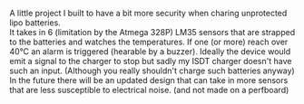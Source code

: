A little project I built to have a bit more security when charing unprotected lipo batteries.   
It takes in 6 (limitation by the Atmega 328P) LM35 sensors that are strapped to the batteries and watches the temperatures. If one (or more) reach over 40°C an alarm is triggered (hearable by a buzzer).
Ideally the device would emit a signal to the charger to stop but sadly my ISDT charger doesn't have such an input.  (Although you really shouldn't charge such batteries anyway)  
In the future there will be an updated design that can take in more sensors that are less susceptible to electrical noise. (and not made on a perfboard)

